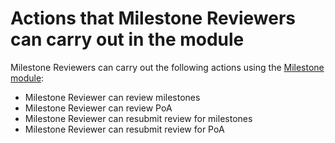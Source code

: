 # **Actions that Milestone Reviewers can carry out in the module**
Milestone Reviewers can carry out the following actions using the [Milestone module](https://milestones.projectcatalyst.io/): 
- Milestone Reviewer can review milestones 
- Milestone Reviewer can review PoA
- Milestone Reviewer can resubmit review for milestones
- Milestone Reviewer can resubmit review for PoA
